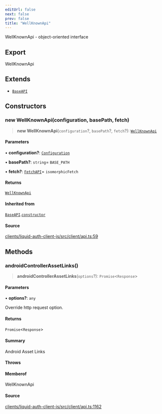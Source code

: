 ```yaml
---
editUrl: false
next: false
prev: false
title: "WellKnownApi"
---
```


WellKnownApi - object-oriented interface

## Export

WellKnownApi

## Extends

- [`BaseAPI`](/reference/typescript/auth/client/classes/baseapi/)

## Constructors

### new WellKnownApi(configuration, basePath, fetch)

> **new WellKnownApi**(`configuration`?, `basePath`?, `fetch`?): [`WellKnownApi`](/reference/typescript/auth/client/classes/wellknownapi/)

#### Parameters

• **configuration?**: [`Configuration`](/reference/typescript/auth/client/classes/configuration/)

• **basePath?**: `string`= `BASE_PATH`

• **fetch?**: [`FetchAPI`](/reference/typescript/auth/client/interfaces/fetchapi/)= `isomorphicFetch`

#### Returns

[`WellKnownApi`](/reference/typescript/auth/client/classes/wellknownapi/)

#### Inherited from

[`BaseAPI`](/reference/typescript/auth/client/classes/baseapi/).[`constructor`](/reference/typescript/auth/client/classes/baseapi/#constructors)

#### Source

[clients/liquid-auth-client-js/src/client/api.ts:59](https://github.com/algorandfoundation/liquid-auth/blob/8878aa0007608386baa019f80c46f90dd8baec70/clients/liquid-auth-client-js/src/client/api.ts#L59)

## Methods

### androidControllerAssetLinks()

> **androidControllerAssetLinks**(`options`?): `Promise`\<`Response`\>

#### Parameters

• **options?**: `any`

Override http request option.

#### Returns

`Promise`\<`Response`\>

#### Summary

Android Asset Links

#### Throws

#### Memberof

WellKnownApi

#### Source

[clients/liquid-auth-client-js/src/client/api.ts:1162](https://github.com/algorandfoundation/liquid-auth/blob/8878aa0007608386baa019f80c46f90dd8baec70/clients/liquid-auth-client-js/src/client/api.ts#L1162)

